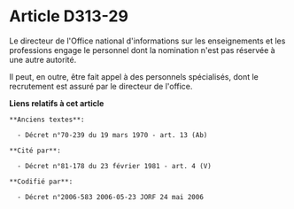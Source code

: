 # Article D313-29

Le directeur de l'Office national d'informations sur les enseignements et les professions engage le personnel dont la
nomination n'est pas réservée à une autre autorité.

Il peut, en outre, être fait appel à des personnels spécialisés, dont le recrutement est assuré par le directeur de l'office.

**Liens relatifs à cet article**

	**Anciens textes**:

	  - Décret n°70-239 du 19 mars 1970 - art. 13 (Ab)

	**Cité par**:

	  - Décret n°81-178 du 23 février 1981 - art. 4 (V)

	**Codifié par**:

	  - Décret n°2006-583 2006-05-23 JORF 24 mai 2006
